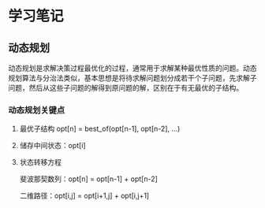 # 学习笔记

## 动态规划

动态规划是求解决策过程最优化的过程，通常用于求解某种最优性质的问题。动态规划算法与分治法类似，基本思想是将待求解问题划分成若干个子问题，先求解子问题，然后从这些子问题的解得到原问题的解，区别在于有无最优的子结构。



### 动态规划关键点

1. 最优子结构 opt[n] = best_of(opt[n-1], opt[n-2], ...)

2. 储存中间状态：opt[i]

3. 状态转移方程

   斐波那契数列：opt[n] = opt[n-1] + opt[n-2]

   二维路径：opt[i,j] = opt[i+1,j] + opt[i,j+1]